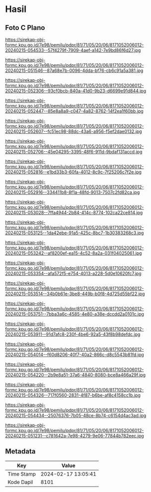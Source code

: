 # Hasil

## Foto C Plano

https://sirekap-obj-formc.kpu.go.id/7e98/pemilu/pdpr/81/71/05/20/06/8171052006012-20240215-054533--57f4279f-7909-4aef-a142-7e9bd86f6d27.jpg

https://sirekap-obj-formc.kpu.go.id/7e98/pemilu/pdpr/81/71/05/20/06/8171052006012-20240215-051546--87a68e7b-0096-4dda-bf76-cb6c91a5a381.jpg

https://sirekap-obj-formc.kpu.go.id/7e98/pemilu/pdpr/81/71/05/20/06/8171052006012-20240215-052306--93cf0bcb-840a-41d0-9b23-d6699e91d844.jpg

https://sirekap-obj-formc.kpu.go.id/7e98/pemilu/pdpr/81/71/05/20/06/8171052006012-20240215-052447--85e8a8a9-c047-4a82-8762-14f2ea1f60bb.jpg

https://sirekap-obj-formc.kpu.go.id/7e98/pemilu/pdpr/81/71/05/20/06/8171052006012-20240215-052607--fc51ec98-88dc-43a6-a956-f5ef2dae0132.jpg

https://sirekap-obj-formc.kpu.go.id/7e98/pemilu/pdpr/81/71/05/20/06/8171052006012-20240215-052706--45e04295-3395-48f6-911d-9bdaf131accd.jpg

https://sirekap-obj-formc.kpu.go.id/7e98/pemilu/pdpr/81/71/05/20/06/8171052006012-20240215-052816--e1bd33b3-60fa-4012-8c9c-7f25206c7f2e.jpg

https://sirekap-obj-formc.kpu.go.id/7e98/pemilu/pdpr/81/71/05/20/06/8171052006012-20240215-052916--334411b8-8f1a-48fd-9013-7507c2fd82ca.jpg

https://sirekap-obj-formc.kpu.go.id/7e98/pemilu/pdpr/81/71/05/20/06/8171052006012-20240215-053028--7ffa4944-2b84-414c-8774-102ca22ce814.jpg

https://sirekap-obj-formc.kpu.go.id/7e98/pemilu/pdpr/81/71/05/20/06/8171052006012-20240215-053125--1da42ebe-91a5-425c-8bc7-1b30383268c3.jpg

https://sirekap-obj-formc.kpu.go.id/7e98/pemilu/pdpr/81/71/05/20/06/8171052006012-20240215-053242--af8200ef-ea15-4c52-8a2a-031f04025061.jpg

https://sirekap-obj-formc.kpu.go.id/7e98/pemilu/pdpr/81/71/05/20/06/8171052006012-20240215-053354--afa572f5-e754-4013-a228-5d0e10620fc7.jpg

https://sirekap-obj-formc.kpu.go.id/7e98/pemilu/pdpr/81/71/05/20/06/8171052006012-20240215-053514--34b0b61e-3be8-449b-b0f8-4d725d55bf22.jpg

https://sirekap-obj-formc.kpu.go.id/7e98/pemilu/pdpr/81/71/05/20/06/8171052006012-20240215-053751--7bba3a6c-4585-4e80-a38e-dccdd2a0101c.jpg

https://sirekap-obj-formc.kpu.go.id/7e98/pemilu/pdpr/81/71/05/20/06/8171052006012-20240215-053911--91d7afc8-230f-4be6-92a5-43f8b98defdc.jpg

https://sirekap-obj-formc.kpu.go.id/7e98/pemilu/pdpr/81/71/05/20/06/8171052006012-20240215-054014--f60d8206-40f7-40a2-866c-d8c5543b81fd.jpg

https://sirekap-obj-formc.kpu.go.id/7e98/pemilu/pdpr/81/71/05/20/06/8171052006012-20240215-054220--2b9e8a51-37a6-4840-8080-bce8a466a29f.jpg

https://sirekap-obj-formc.kpu.go.id/7e98/pemilu/pdpr/81/71/05/20/06/8171052006012-20240215-054326--717f0560-2831-4f87-b6be-af8c4158cc1b.jpg

https://sirekap-obj-formc.kpu.go.id/7e98/pemilu/pdpr/81/71/05/20/06/8171052006012-20240215-054434--25076376-7b05-48ce-8b74-c6154d4ac3ad.jpg

https://sirekap-obj-formc.kpu.go.id/7e98/pemilu/pdpr/81/71/05/20/06/8171052006012-20240215-051231--c781642a-7e98-4279-9e06-77844b782eec.jpg


## Metadata

| Key        | Value               |
| ---------- | ------------------- |
| Time Stamp | 2024-02-17 13:05:41 |
| Kode Dapil | 8101                |



